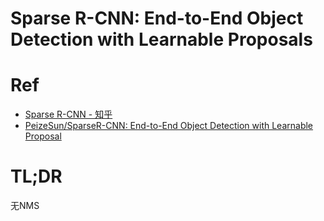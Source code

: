 # Sparse R-CNN: End-to-End Object Detection with Learnable Proposals

# Ref

* [Sparse R-CNN - 知乎](https://zhuanlan.zhihu.com/p/310058362)
* [PeizeSun/SparseR-CNN: End-to-End Object Detection with Learnable Proposal](https://github.com/PeizeSun/SparseR-CNN)

# TL;DR

无NMS